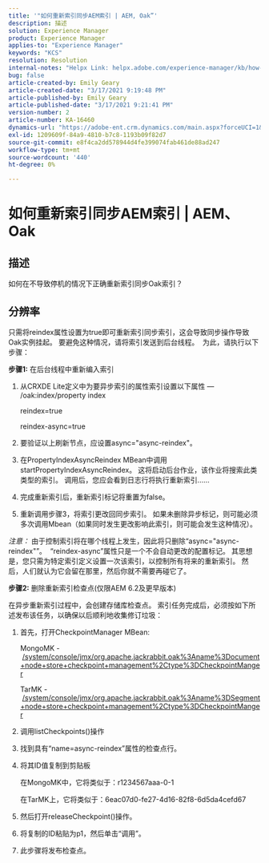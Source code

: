 ```yaml
---
title: '"如何重新索引同步AEM索引 | AEM, Oak”'
description: 描述
solution: Experience Manager
product: Experience Manager
applies-to: "Experience Manager"
keywords: "KCS"
resolution: Resolution
internal-notes: "Helpx Link: helpx.adobe.com/experience-manager/kb/how-to-reindex-a-synchronous-AEM-index-AEM-Oak.html"
bug: false
article-created-by: Emily Geary
article-created-date: "3/17/2021 9:19:48 PM"
article-published-by: Emily Geary
article-published-date: "3/17/2021 9:21:41 PM"
version-number: 2
article-number: KA-16460
dynamics-url: "https://adobe-ent.crm.dynamics.com/main.aspx?forceUCI=1&pagetype=entityrecord&etn=knowledgearticle&id=3613fb7d-6687-eb11-a812-000d3a593216"
exl-id: 1209609f-84a9-4810-b7c8-1193b09f82d7
source-git-commit: e8f4ca2dd578944d4fe399074fab461de88ad247
workflow-type: tm+mt
source-wordcount: '440'
ht-degree: 0%

---
```


# 如何重新索引同步AEM索引 | AEM、Oak

## 描述


如何在不导致停机的情况下正确重新索引同步Oak索引？


## 分辨率


只需将reindex属性设置为true即可重新索引同步索引，这会导致同步操作导致Oak实例挂起。 要避免这种情况，请将索引发送到后台线程。  为此，请执行以下步骤：

<b>步骤1:</b> 在后台线程中重新编入索引

1. 从CRXDE Lite定义中为要异步索引的属性索引设置以下属性 — /oak:index/property index

   reindex=true

   reindex-async=true
2. 要验证以上刷新节点，应设置async=&quot;async-reindex&quot;。
3. 在PropertyIndexAsyncReindex MBean中调用startPropertyIndexAsyncReindex。 这将启动后台作业，该作业将搜索此类类型的索引。 调用后，您应会看到日志行将执行重新索引……
4. 完成重新索引后，重新索引标记将重置为false。
5. 重新调用步骤3，将索引更改回同步索引。 如果未删除异步标记，则可能必须多次调用Mbean（如果同时发生更改影响此索引，则可能会发生这种情况）。



*注意：* 由于控制索引将在哪个线程上发生，因此将只删除“async=&quot;async-reindex&quot;”。  “reindex-async”属性只是一个不会自动更改的配置标记。 其思想是，您只需为特定索引定义设置一次该索引，以控制所有将来的重新索引。 然后，人们就认为它会留在那里，然后你就不需要再碰它了。


<b>步骤2:</b> 删除重新索引检查点(仅限AEM 6.2及更早版本)

在异步重新索引过程中，会创建存储库检查点。 索引任务完成后，必须按如下所述发布该任务，以确保以后顺利地收集修订垃圾：

1. 首先，打开CheckpointManager MBean:

   MongoMK - [/system/console/jmx/org.apache.jackrabbit.oak%3Aname%3Document+node+store+checkpoint+management%2Ctype%3DCheckpointManger](http://localhost:4502/system/console/jmx/org.apache.jackrabbit.oak%3Aname%3DDocument+node+store+checkpoint+management%2Ctype%3DCheckpointManger)

   TarMK - [/system/console/jmx/org.apache.jackrabbit.oak%3Aname%3DSegment+node+store+checkpoint+management%2Ctype%3DCheckpointManger](http://localhost:4502/system/console/jmx/org.apache.jackrabbit.oak%3Aname%3DSegment+node+store+checkpoint+management%2Ctype%3DCheckpointManger)
2. 调用listCheckpoints()操作
3. 找到具有“name=async-reindex”属性的检查点行。
4. 将其ID值复制到剪贴板

   在MongoMK中，它将类似于：r1234567aaa-0-1

   在TarMK上，它将类似于：6eac07d0-fe27-4d16-82f8-6d5da4cefd67
5. 然后打开releaseCheckpoint()操作。
6. 将复制的ID粘贴为p1，然后单击“调用”。
7. 此步骤将发布检查点。
